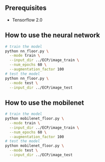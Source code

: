 ## Prerequisites
- Tensorflow 2.0

## How to use the neural network

```sh
# train the model
python nn_floor.py \
  --mode train \
  --input_dir ../ECP/image_train \
  --num_epochs 60 \
  --augmentation_factor 100
# test the model
python nn_floor.py \
  --mode test \
  --input_dir ../ECP/image_test
```

## How to use the mobilenet

```sh
# train the model
python mobilenet_floor.py \
  --mode train \
  --input_dir ../ECP/image_train \
  --num_epochs 60 \
  --augmentation_factor 100
# test the model
python mobilenet_floor.py \
  --mode test \
  --input_dir ../ECP/image_test
```